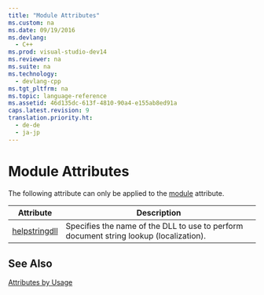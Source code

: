 ```yaml
---
title: "Module Attributes"
ms.custom: na
ms.date: 09/19/2016
ms.devlang: 
  - C++
ms.prod: visual-studio-dev14
ms.reviewer: na
ms.suite: na
ms.technology: 
  - devlang-cpp
ms.tgt_pltfrm: na
ms.topic: language-reference
ms.assetid: 46d135dc-613f-4810-90a4-e155ab8ed91a
caps.latest.revision: 9
translation.priority.ht: 
  - de-de
  - ja-jp
---
```

# Module Attributes
The following attribute can only be applied to the [module](../vs140/module--C---.md) attribute.  
  
|Attribute|Description|  
|---------------|-----------------|  
|[helpstringdll](../vs140/helpstringdll.md)|Specifies the name of the DLL to use to perform document string lookup (localization).|  
  
## See Also  
 [Attributes by Usage](../vs140/Attributes-by-Usage.md)